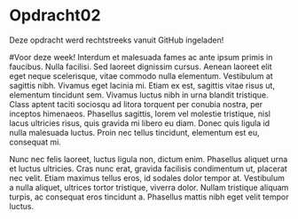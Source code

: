 # Opdracht02
Deze opdracht werd rechtstreeks vanuit GitHub ingeladen! 

#Voor deze week!
Interdum et malesuada fames ac ante ipsum primis in faucibus. Nulla facilisi. Sed laoreet dignissim cursus. Aenean laoreet elit eget neque scelerisque, vitae commodo nulla elementum. Vestibulum at sagittis nibh. Vivamus eget lacinia mi. Etiam ex est, sagittis vitae risus ut, elementum tincidunt sem. Vivamus luctus nibh in urna blandit tristique. Class aptent taciti sociosqu ad litora torquent per conubia nostra, per inceptos himenaeos. Phasellus sagittis, lorem vel molestie tristique, nisl lacus ultricies risus, quis gravida mi libero eu diam. Donec quis ligula id nulla malesuada luctus. Proin nec tellus tincidunt, elementum est eu, consequat mi.

Nunc nec felis laoreet, luctus ligula non, dictum enim. Phasellus aliquet urna et luctus ultricies. Cras nunc erat, gravida facilisis condimentum ut, placerat nec velit. Etiam maximus tellus eros, id sodales dolor tempor at. Vestibulum a nulla aliquet, ultrices tortor tristique, viverra dolor. Nullam tristique aliquam turpis, ac consequat eros tincidunt a. Phasellus mattis nibh eget velit tempor luctus.
